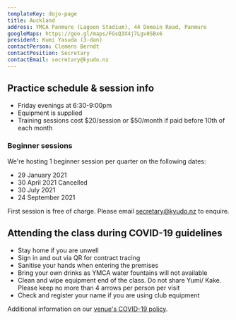 ```yaml
---
templateKey: dojo-page
title: Auckland
address: YMCA Panmure (Lagoon Stadium), 44 Domain Road, Panmure
googleMaps: https://goo.gl/maps/FGsQ3X4j7Lgv8SBx6
president: Kumi Yasuda (3-dan)
contactPerson: Clemens Berndt
contactPosition: Secretary
contactEmail: secretary@kyudo.nz
---
```


## Practice schedule & session info

- Friday evenings at 6:30-9:00pm
- Equipment is supplied
- Training sessions cost $20/session or $50/month if paid before 10th of each month

### Beginner sessions

We're hosting 1 beginner session per quarter on the following dates:

- 29 January 2021
- 30 April 2021 Cancelled
- 30 July 2021
- 24 September 2021

First session is free of charge. Please email [secretary@kyudo.nz](mailto:secretary@kyudo.nz) to enquire.

## Attending the class during COVID-19 guidelines

- Stay home if you are unwell
- Sign in and out via QR for contract tracing
- Sanitise your hands when entering the premises
- Bring your own drinks as YMCA water fountains will not available
- Clean and wipe equipment end of the class. Do not share Yumi/ Kake. Please keep no more than 4 arrows per person per visit
- Check and register your name if you are using club equipment

Additional information on our [venue's COVID-19 policy](https://www.ymcaauckland.org.nz/coronavirus/covid-19-protocols).
